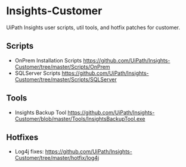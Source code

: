 # Insights-Customer

UiPath Insights user scripts, util tools, and hotfix patches for customer.

## Scripts

- OnPrem Installation Scripts https://github.com/UiPath/Insights-Customer/tree/master/Scripts/OnPrem
- SQLServer Scripts https://github.com/UiPath/Insights-Customer/tree/master/Scripts/SQLServer

## Tools

- Insights Backup Tool https://github.com/UiPath/Insights-Customer/blob/master/Tools/InsightsBackupTool.exe

## Hotfixes

- Log4j fixes: https://github.com/UiPath/Insights-Customer/tree/master/hotfix/log4j
